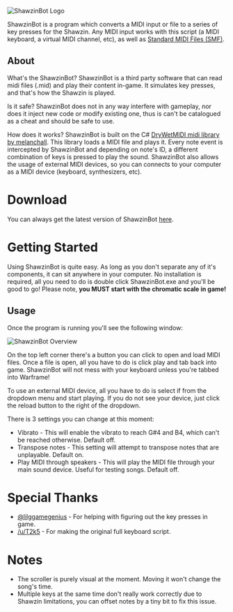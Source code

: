 ![ShawzinBot Logo](https://github.com/ianespana/ShawzinBot/blob/master/ShawzinBot/Resources/Shawzin.png)

ShawzinBot is a program which converts a MIDI input or file to a series of key presses for the Shawzin. Any MIDI input works with this script (a MIDI keyboard, a virtual MIDI channel, etc), as well as [Standard MIDI Files (SMF)](https://www.midi.org/specifications/category/smf-specifications).

## About

What's the ShawzinBot?
ShawzinBot is a third party software that can read midi files (.mid) and play their content in-game. It simulates key presses, and that's how the Shawzin is played.

Is it safe?
ShawzinBot does not in any way interfere with gameplay, nor does it inject new code or modify existing one, thus is can't be catalogued as a cheat and should be safe to use.

How does it works?
ShawzinBot is built on the C# [DryWetMIDI midi library by melanchall](https://github.com/melanchall/drywetmidi). This library loads a MIDI file and plays it. Every note event is intercepted by ShawzinBot and depending on note's ID, a different combination of keys is pressed to play the sound. ShawzinBot also allows the usage of external MIDI devices, so you can connects to your computer as a MIDI device (keyboard, synthesizers, etc).

# Download
You can always get the latest version of ShawzinBot [here](https://github.com/ianespana/ShawzinBot/releases/latest).

# Getting Started
Using ShawzinBot is quite easy. As long as you don't separate any of it's components, it can sit anywhere in your computer. No installation is required, all you need to do is double click ShawzinBot.exe and you'll be good to go! Please note, **you MUST start with the chromatic scale in game!**

## Usage
Once the program is running you'll see the following window:

![ShawzinBot Overview](https://github.com/ianespana/ShawzinBot/blob/master/ShawzinBot/Resources/Overview.png)

On the top left corner there's a button you can click to open and load MIDI files. Once a file is open, all you have to do is click play and tab back into game. ShawzinBot will not mess with your keyboard unless you're tabbed into Warframe!

To use an external MIDI device, all you have to do is select if from the dropdown menu and start playing. If you do not see your device, just click the reload button to the right of the dropdown.

There is 3 settings you can change at this moment:
* Vibrato - This will enable the vibrato to reach G#4 and B4, which can't be reached otherwise. Default off.
* Transpose notes - This setting will attempt to transpose notes that are unplayable. Default on.
* Play MIDI through speakers - This will play the MIDI file through your main sound device. Useful for testing songs. Default off.

# Special Thanks
* [@lilggamegenius](https://github.com/lilggamegenius) - For helping with figuring out the key presses in game.
* [/u/T2k5](https://www.reddit.com/user/T2k5/) - For making the original full keyboard script.

# Notes
* The scroller is purely visual at the moment. Moving it won't change the song's time.
* Multiple keys at the same time don't really work correctly due to Shawzin limitations, you can offset notes by a tiny bit to fix this issue.
